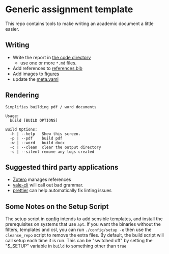 # Generic assignment template

This repo contains tools to make writing an academic document a little
easier.

## Writing

- Write the report in [the code directory](code/)
  - use one or more `*.md` files.
- Add references to [references.bib](code/references.bib)
- Add images to [figures](code/figures)
- update the [meta.yaml](code/config/meta.yaml)

## Rendering

``` text
Simplifies building pdf / word documents 

Usage:
  build [BUILD OPTIONS]

Build Options:
  -h | --help   Show this screen.
  -p | --pdf    build pdf
  -w | --word   build docx
  -c | --clean  clear the output directory
  -s | --silent remove any logs created
```

## Suggested third party applications

- [Zotero](https://www.zotero.org) manages references
- [vale-cli](https://github.com/errata-ai/vale) will call out bad
  grammar.
- [prettier](https://prettier.io/) can help automatically fix linting
  issues

## Some Notes on the Setup Script

The setup script in [config](code/config/setup) intends to add sensible
templates, and install the prerequisites on systems that use `apt`. If
you want the binaries without the filters, templates and csl, you can
run `./config/setup -e` then use the `cleanse_repo` script to remove the
extra files.  By default, the build script will call setup each time it is run.
This can be "switched off" by setting the "$_SETUP" variable in `build` to
something other than `true`

